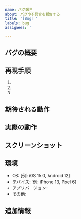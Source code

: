```yaml
---
name: バグ報告
about: バグや不具合を報告する
title: '[Bug] '
labels: bug
assignees: ''

---
```


## バグの概要
<!-- バグの簡単な説明 -->

## 再現手順
1. 
2. 
3. 

## 期待される動作
<!-- 正常な場合の動作 -->

## 実際の動作
<!-- 現在発生している問題 -->

## スクリーンショット
<!-- 可能であればスクリーンショットを追加 -->

## 環境
- OS: [例: iOS 15.0, Android 12]
- デバイス: [例: iPhone 13, Pixel 6]
- アプリバージョン: 
- その他:

## 追加情報
<!-- その他の関連情報 -->